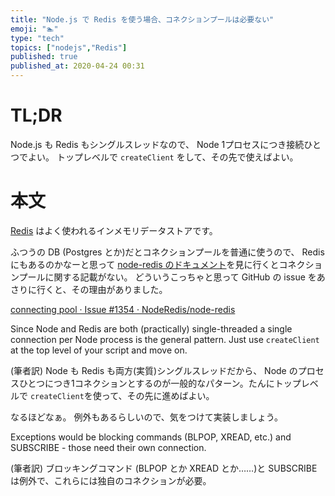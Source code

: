 ```yaml
---
title: "Node.js で Redis を使う場合、コネクションプールは必要ない"
emoji: "🏊"
type: "tech"
topics: ["nodejs","Redis"]
published: true
published_at: 2020-04-24 00:31
---
```

  
# TL;DR
Node.js も Redis もシングルスレッドなので、 Node 1プロセスにつき接続ひとつでよい。
トップレベルで `createClient` をして、その先で使えばよい。

# 本文
[Redis](https://redis.io/) はよく使われるインメモリデータストアです。

ふつうの DB (Postgres とか)だとコネクションプールを普通に使うので、 Redis にもあるのかなーと思って [node-redis のドキュメント](https://redis.js.org/)を見に行くとコネクションプールに関する記載がない。
どういうこっちゃと思って GitHub の issue をあさりに行くと、その理由がありました。

[connecting pool · Issue #1354 · NodeRedis/node-redis](https://github.com/NodeRedis/node-redis/issues/1354)
>
Since Node and Redis are both (practically) single-threaded a single connection per Node process is the general pattern. Just use `createClient` at the top level of your script and move on.

(筆者訳)
Node も Redis も両方(実質)シングルスレッドだから、 Node のプロセスひとつにつき1コネクションとするのが一般的なパターン。たんにトップレベルで `createClient`を使って、その先に進めばよい。

なるほどなぁ。
例外もあるらしいので、気をつけて実装しましょう。
>
Exceptions would be blocking commands (BLPOP, XREAD, etc.) and SUBSCRIBE - those need their own connection.

(筆者訳)
ブロッキングコマンド (BLPOP とか XREAD とか……)と SUBSCRIBE は例外で、これらには独自のコネクションが必要。
